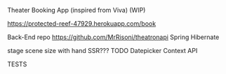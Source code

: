 

Theater Booking App (inspired from Viva) (WIP)

https://protected-reef-47929.herokuapp.com/book



Back-End repo https://github.com/MrRisoni/theatronapi
Spring Hibernate


stage scene size with hand
SSR???
TODO 
Datepicker
Context API

TESTS
